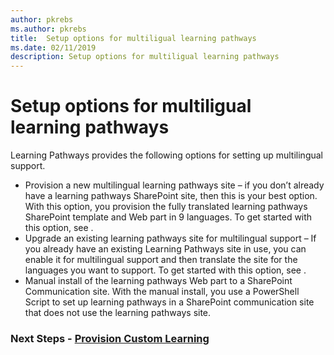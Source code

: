 ```yaml
---
author: pkrebs
ms.author: pkrebs
title:  Setup options for multiligual learning pathways
ms.date: 02/11/2019
description: Setup options for multiligual learning pathways
---
```


# Setup options for multiligual learning pathways
Learning Pathways provides the following options for setting up multilingual support.
- Provision a new multilingual learning pathways site – if you don’t already have a learning pathways SharePoint site, then this is your best option. With this option, you provision the fully translated learning pathways SharePoint template and Web part in 9 languages. To get started with this option, see <Provision a new multilingual learning pathways site>.
- Upgrade an existing learning pathways site for multilingual support – If you already have an existing Learning Pathways site in use, you can enable it for multilingual support and then translate the site for the languages you want to support. To get started with this option, see <Upgrade an existing learning pathways site>. 
- Manual install of the learning pathways Web part to a SharePoint Communication site. With the manual install, you use a PowerShell Script to set up learning pathways in a SharePoint communication site that does not use the learning pathways site.   


### Next Steps - [Provision Custom Learning](custom_provision.md)
